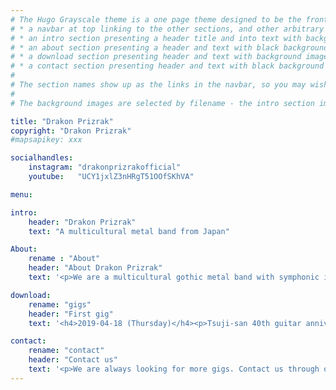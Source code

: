 ```yaml
---
# The Hugo Grayscale theme is a one page theme designed to be the front page to your site.  Its content is populated via the front-matter in content/_index.md.  The page consists of, in order:
# * a navbar at top linking to the other sections, and other arbitrary links
# * an intro section presenting a header title and into text with background image
# * an about section presenting a header and text with black background
# * a download section presenting header and text with background image
# * a contact section presenting header and text with black background
# 
# The section names show up as the links in the navbar, so you may wish to rename them if, for example, you're not using it for the purpose suggested by the default section name.
# 
# The background images are selected by filename - the intro section image must be named "intro-bg.jpg" and placed in the "static/img/" directory for your site.  Similarly, the downloads section image must be named "downloads-bg.jpg" and placed in the "static/img/" directory for your site.  See the default images in the theme's static directory for file size reference.

title: "Drakon Prizrak"
copyright: "Drakon Prizrak"
#mapsapikey: xxx

socialhandles:
    instagram: "drakonprizrakofficial"
    youtube:   "UCY1jxlZ3nHRgT51OOfSKhVA"

menu:

intro:
    header: "Drakon Prizrak"
    text: "A multicultural metal band from Japan"

About:
    rename : "About"
    header: "About Drakon Prizrak"
    text: '<p>We are a multicultural gothic metal band with symphonic influences from Tokyo. All of our members have different nationalities.</p>'

download:
    rename: "gigs"
    header: "First gig"
    text: '<h4>2019-04-18 (Thursday)</h4><p>Tsuji-san 40th guitar anniversary live event</p><p>Event start: 18:00<br />Drakon Prizrak start: 20:00<br />Entrance: 1000 yen</p><h5>Shinjuku Gyouen Sound</h5><p>〒160-0022 Tokyo-to Shinjuku-ku Shinjuku 2-3-12 B1F</p><p><a href="http://gyoen-sound.com/access.html">Access</a></p><iframe src="https://www.google.com/maps/embed?pb=!1m18!1m12!1m3!1d3240.503435333482!2d139.70578591525907!3d35.68922708019247!2m3!1f0!2f0!3f0!3m2!1i1024!2i768!4f13.1!3m3!1m2!1s0x60188cc33dd89ead%3A0x3bdd383c615345d8!2s2-ch%C5%8Dme-3-12+Shinjuku%2C+Shinjuku+City%2C+T%C5%8Dky%C5%8D-to+160-0022!5e0!3m2!1sen!2sjp!4v1553325278649" width="90%" height="450" frameborder="0" style="border:0" allowfullscreen></iframe>'

contact:
    rename: "contact"
    header: "Contact us"
    text: '<p>We are always looking for more gigs. Contact us through our social media or e-mail.</p><p><a href="mailto:contact@drakon-prizrak.com">contact@drakon-prizrak.com</p>'
---
```


